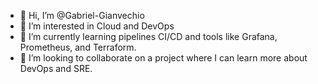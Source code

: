 - 👋 Hi, I’m @Gabriel-Gianvechio
- 👀 I’m interested in Cloud and DevOps
- 🌱 I’m currently learning pipelines CI/CD and tools like Grafana, Prometheus, and Terraform.
- 💞️ I’m looking to collaborate on a project where I can learn more about DevOps and SRE.
